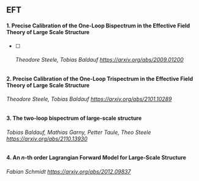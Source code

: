 ## EFT

#### 1. Precise Calibration of the One-Loop Bispectrum in the Effective Field Theory of Large Scale Structure
-[ ] ###### Theodore Steele, Tobias Baldauf   https://arxiv.org/abs/2009.01200

#### 2. Precise Calibration of the One-Loop Trispectrum in the Effective Field Theory of Large Scale Structure
###### Theodore Steele, Tobias Baldauf   https://arxiv.org/abs/2101.10289

#### 3. The two-loop bispectrum of large-scale structure
###### Tobias Baldauf, Mathias Garny, Petter Taule, Theo Steele   https://arxiv.org/abs/2110.13930

#### 4. An $n$-th order Lagrangian Forward Model for Large-Scale Structure
###### Fabian Schmidt   https://arxiv.org/abs/2012.09837
